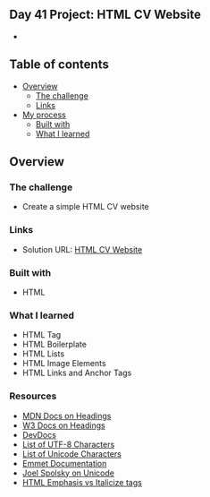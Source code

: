 ## Day 41 Project:  HTML CV Website
- 
## Table of contents

- [Overview](#overview)
  - [The challenge](#the-challenge)
  - [Links](#links)
- [My process](#my-process)
  - [Built with](#built-with)
  - [What I learned](#what-i-learned)

## Overview

### The challenge

- Create a simple HTML CV website

### Links

- Solution URL: [HTML CV Website](https://github.com/Mikerniker/100_Days_of_Python/tree/main/Day41)

### Built with

- HTML

### What I learned
- HTML Tag
- HTML Boilerplate
- HTML Lists
- HTML Image Elements
- HTML Links and Anchor Tags

### Resources
- [MDN Docs on Headings](https://developer.mozilla.org/en-US/docs/Web/HTML/Element/Heading_Elements)
- [W3 Docs on Headings](https://www.w3schools.com/html/html_headings.asp)
- [DevDocs](https://devdocs.io/)
- [List of UTF-8 Characters](https://www.fileformat.info/info/charset/UTF-8/list.htm)
- [List of Unicode Characters](https://unicode-table.com/en/)
- [Emmet Documentation](https://docs.emmet.io/cheat-sheet/)
- [Joel Spolsky on Unicode](https://www.joelonsoftware.com/2003/10/08/the-absolute-minimum-every-software-developer-absolutely-positively-must-know-about-unicode-and-character-sets-no-excuses/)
- [HTML Emphasis vs Italicize tags](https://developer.mozilla.org/en-US/docs/Web/HTML/Element/em#%3Ci%3E_vs._%3Cem%3E)